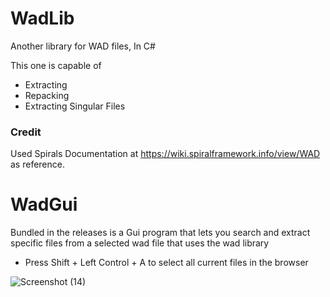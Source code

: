 # WadLib
Another library for WAD files, In C#

This one is capable of
+ Extracting
+ Repacking
+ Extracting Singular Files
### Credit
Used Spirals Documentation at https://wiki.spiralframework.info/view/WAD as reference.
# WadGui
Bundled in the releases is a Gui program that lets you search and extract specific files from a selected wad file that uses the wad library

+ Press Shift + Left Control + A to select all current files in the browser

![Screenshot (14)](https://github.com/morgana-x/WadLib/assets/89588301/42cd52da-7454-4165-81fb-6ae9bef1dee0)

